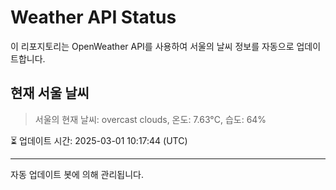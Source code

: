 
# Weather API Status

이 리포지토리는 OpenWeather API를 사용하여 서울의 날씨 정보를 자동으로 업데이트합니다.

## 현재 서울 날씨
> 서울의 현재 날씨: overcast clouds, 온도: 7.63°C, 습도: 64%

⏳ 업데이트 시간: 2025-03-01 10:17:44 (UTC)

---
자동 업데이트 봇에 의해 관리됩니다.
